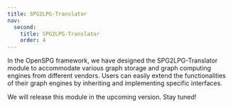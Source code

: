 ```yaml
---
title: SPG2LPG-Translator
nav:
  second:
    title: SPG2LPG-Translator
    order: 4
---
```


In the OpenSPG framework, we have designed the SPG2LPG-Translator module to accommodate various graph storage and graph computing engines from different vendors. Users can easily extend the functionalities of their graph engines by inheriting and implementing specific interfaces.

We will release this module in the upcoming version. Stay tuned!
